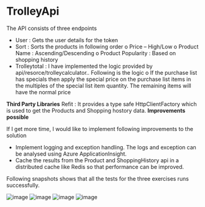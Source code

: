 # **TrolleyApi**

The API consists of three endpoints
* User : Gets the user details for the token
* Sort : Sorts the products in following order
o Price – High/Low
o Product Name : Ascending/Descending
o Product Popularity : Based on shopping history
* Trolleytotal : I have implemented the logic provided by api/resorce/trolleycalculator.. Following is the logic
o If the purchase list has specials then apply the special price on the purchase list items in the multiples of the special list item quantity. The remaining items will have the normal price

**Third Party Libraries**
Refit : It provides a type safe HttpClientFactory which is used to get the Products and Shopping hostory data.
**Improvements possible**

If I get more time, I would like to implement following improvements to the solution
* Implement logging and exception handling. The logs and exception can be analysed using Azure ApplicationInsight.
* Cache the results from the Product and ShoppingHistory api in a distributed cache like Redis so that performance can be improved.

Following snapshots shows that all the tests for the three exercises runs successfully.

![image](https://user-images.githubusercontent.com/85163069/124707670-7e01a180-df3c-11eb-9e5a-7e90ba1e7e43.png)
![image](https://user-images.githubusercontent.com/85163069/124707688-8528af80-df3c-11eb-81de-8e7c2d49cdf6.png)
![image](https://user-images.githubusercontent.com/85163069/124707707-8a85fa00-df3c-11eb-9785-7f870495bd73.png)
![image](https://user-images.githubusercontent.com/85163069/124707717-8fe34480-df3c-11eb-8086-fdb13e845a29.png)

